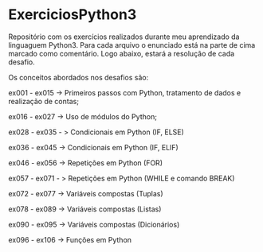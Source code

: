 # ExerciciosPython3
Repositório com os exercícios realizados durante meu aprendizado da linguaguem Python3.
Para cada arquivo o enunciado está na parte de cima marcado como comentário.
Logo abaixo, estará a resolução de cada desafio.

Os conceitos abordados nos desafios são:

ex001 - ex015 -> Primeiros passos com Python, tratamento de dados e realização de contas;

ex016 - ex027 -> Uso de módulos do Python;

ex028 - ex035 - > Condicionais em Python (IF, ELSE)

ex036 - ex045 -> Condicionais em Python (IF, ELIF)

ex046 - ex056 -> Repetições em Python (FOR)

ex057 - ex071 - > Repetições em Python (WHILE e comando BREAK)

ex072 - ex077 -> Variáveis compostas (Tuplas)

ex078 - ex089 -> Variáveis compostas (Listas)

ex090 - ex095 -> Variáveis compostas (Dicionários)

ex096 - ex106 -> Funções em Python


